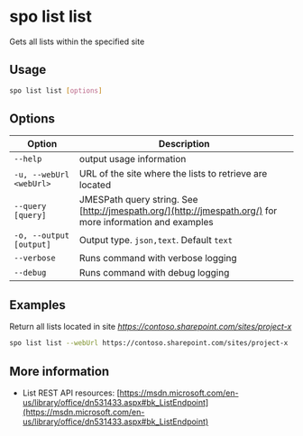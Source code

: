 # spo list list

Gets all lists within the specified site

## Usage

```sh
spo list list [options]
```

## Options

Option|Description
------|-----------
`--help`|output usage information
`-u, --webUrl <webUrl>`|URL of the site where the lists to retrieve are located
`--query [query]`|JMESPath query string. See [http://jmespath.org/](http://jmespath.org/) for more information and examples
`-o, --output [output]`|Output type. `json,text`. Default `text`
`--verbose`|Runs command with verbose logging
`--debug`|Runs command with debug logging

## Examples

Return all lists located in site _https://contoso.sharepoint.com/sites/project-x_

```sh
spo list list --webUrl https://contoso.sharepoint.com/sites/project-x
```

## More information

- List REST API resources: [https://msdn.microsoft.com/en-us/library/office/dn531433.aspx#bk_ListEndpoint](https://msdn.microsoft.com/en-us/library/office/dn531433.aspx#bk_ListEndpoint)